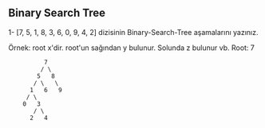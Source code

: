 ## Binary Search Tree

1- [7, 5, 1, 8, 3, 6, 0, 9, 4, 2] dizisinin Binary-Search-Tree aşamalarını yazınız.

Örnek: root x'dir. root'un sağından y bulunur. Solunda z bulunur vb.
Root: 7

```
          7
         / \
        5   8
       / \   \  
      1   6   9
     / \   
    0   3 
       / \
      2   4  
```